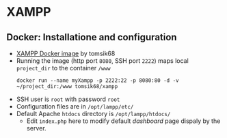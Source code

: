 # XAMPP

## Docker: Installatione and configuration
* [XAMPP Docker image](https://hub.docker.com/r/tomsik68/xampp/) by tomsik68
* Running the image (http port `8080`, SSH port `2222`) maps local `project_dir` to the container `/www`
  ```shell
  docker run --name myXampp -p 2222:22 -p 8080:80 -d -v ~/project_dir:/www tomsik68/xampp
  ```
* SSH user is `root` with password `root`
* Configuration files are in `/opt/lampp/etc/`
* Default Apache `htdocs` directory is `/opt/lampp/htdocs/`
  * Edit `index.php` here to modify default *dashboard* page dispaly by the server.
